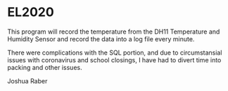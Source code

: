# EL2020

This program will record the temperature from the DH11 Temperature and
Humidity Sensor and record the data into a log file every minute.

There were complications with the SQL portion, and due to circumstansial issues with coronavirus and school closings, I have had to divert time into packing and other issues.

Joshua Raber

